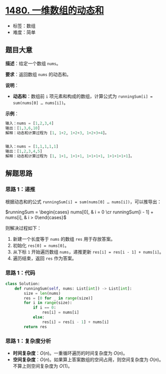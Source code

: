 # [1480. 一维数组的动态和](https://leetcode.cn/problems/running-sum-of-1d-array/)

- 标签：数组
- 难度：简单

## 题目大意

**描述**：给定一个数组 `nums`。

**要求**：返回数组 `nums` 的动态和。

**说明**：

- **动态和**：数组前 `i` 项元素和构成的数组，计算公式为 `runningSum[i] = sum(nums[0] … nums[i])`。

**示例**：

```python
输入：nums = [1,2,3,4]
输出：[1,3,6,10]
解释：动态和计算过程为 [1, 1+2, 1+2+3, 1+2+3+4]。


输入：nums = [1,1,1,1,1]
输出：[1,2,3,4,5]
解释：动态和计算过程为 [1, 1+1, 1+1+1, 1+1+1+1, 1+1+1+1+1]。
```

## 解题思路

### 思路 1：递推

根据动态和的公式 `runningSum[i] = sum(nums[0] … nums[i])`，可以推导出：

$runningSum = \begin{cases} nums[0], & i = 0 \cr runningSum[i - 1] + nums[i], & i > 0\end{cases}$

则解决过程如下：

1. 新建一个长度等于 `nums` 的数组 `res` 用于存放答案。
2. 初始化 `res[0] = nums[0]`。
3. 从下标 `1` 开始遍历数组 `nums`，递推更新 `res[i] = res[i - 1] + nums[i]`。
4. 遍历结束，返回 `res` 作为答案。

### 思路 1：代码

```python
class Solution:
    def runningSum(self, nums: List[int]) -> List[int]:
        size = len(nums)
        res = [0 for _ in range(size)]
        for i in range(size):
            if i == 0:
                res[i] = nums[i]
            else:
                res[i] = res[i - 1] + nums[i]
        return res
```

### 思路 1：复杂度分析

- **时间复杂度**：$O(n)$。一重循环遍历的时间复杂度为 $O(n)$。
- **空间复杂度**：$O(n)$。如果算上答案数组的空间占用，则空间复杂度为 $O(n)$。不算上则空间复杂度为 $O(1)$。

